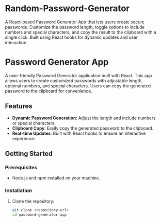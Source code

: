 # Random-Password-Generator
A React-based Password Generator App that lets users create secure passwords. Customize the password length, toggle options to include numbers and special characters, and copy the result to the clipboard with a single click. Built using React hooks for dynamic updates and user interaction.

# Password Generator App

A user-friendly Password Generator application built with React. This app allows users to create customized passwords with adjustable length, optional numbers, and special characters. Users can copy the generated password to the clipboard for convenience.

## Features
- **Dynamic Password Generation**: Adjust the length and include numbers or special characters.
- **Clipboard Copy**: Easily copy the generated password to the clipboard.
- **Real-time Updates**: Built with React hooks to ensure an interactive experience.

## Getting Started

### Prerequisites
- Node.js and npm installed on your machine.

### Installation
1. Clone the repository:
   ```bash
   git clone <repository-url>
   cd password-generator-app
